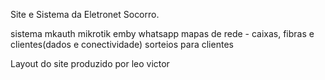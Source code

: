 Site e Sistema da Eletronet Socorro.

sistema
    mkauth
    mikrotik
    emby
    whatsapp
    mapas de rede - caixas, fibras e clientes(dados e conectividade)
    sorteios para clientes
    
    

Layout do site produzido por leo victor

